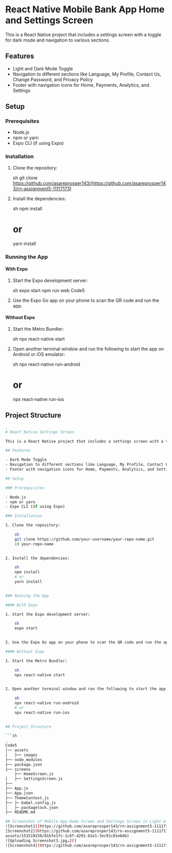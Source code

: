 # React Native Mobile Bank App Home and Settings Screen

This is a React Native project that includes a settings screen with a toggle for dark mode and navigation to various sections.

## Features

- Light and Dark Mode Toggle
- Navigation to different sections like Language, My Profile, Contact Us, Change Password, and Privacy Policy
- Footer with navigation icons for Home, Payments, Analytics, and Settings

## Setup

### Prerequisites

- Node.js
- npm or yarn
- Expo CLI (if using Expo)

### Installation

1. Clone the repository:

    sh
    git clone https://github.com/asareprosper143/(https://github.com/asareprosper143/rn-assignment5-11117173)

    

2. Install the dependencies:

    sh
    npm install
    # or
    yarn install
    

### Running the App

#### With Expo

1. Start the Expo development server:

    sh
    expo start
   npm run web Code5    

3. Use the Expo Go app on your phone to scan the QR code and run the app.

#### Without Expo

1. Start the Metro Bundler:

    sh
    npx react-native start
    

2. Open another terminal window and run the following to start the app on Android or iOS emulator:

    sh
    npx react-native run-android
    # or
    npx react-native run-ios
    

## Project Structure

```sh
.
# React Native Settings Screen

This is a React Native project that includes a settings screen with a toggle for dark mode and navigation to various sections.

## Features

- Dark Mode Toggle
- Navigation to different sections like Language, My Profile, Contact Us, Change Password, and Privacy Policy
- Footer with navigation icons for Home, Payments, Analytics, and Settings

## Setup

### Prerequisites

- Node.js
- npm or yarn
- Expo CLI (if using Expo)

### Installation

1. Clone the repository:

    sh
    git clone https://github.com/your-username/your-repo-name.git
    cd your-repo-name
    

2. Install the dependencies:

    sh
    npm install
    # or
    yarn install
    

### Running the App

#### With Expo

1. Start the Expo development server:

    sh
    expo start
    

2. Use the Expo Go app on your phone to scan the QR code and run the app.

#### Without Expo

1. Start the Metro Bundler:

    sh
    npx react-native start
    

2. Open another terminal window and run the following to start the app on Android or iOS emulator:

    sh
    npx react-native run-android
    # or
    npx react-native run-ios
    

## Project Structure

```sh
.
Code5
│── assets
│   ├── images
├── node_modules
├── package.json
├── screens
    ├── HomeScreen.js
│   ├── SettingsScreen.js
├── 
├── App.js
├── App.json
├── ThemeContext.js
├── ├─ babel.config.js
│   ├─ packagelock.json
├── README.md

## Screenshot of Mobile App Home Screen and Settings Screen in Light & Dark Mode
![Screenshot1](https://github.com/asareprosper143/rn-assignment5-11117173/!![Screenshot3](https://github.com/asareprosper143/rn-assignment5-11117173/assets/151519158/82651fba-99ce-4adf-9d3a-60a745cab625)
[Screenshot2](https://github.com/asareprosper143/rn-assignment5-11117173/assets/151519158/6c2a67a6-098f-4bc7-82a2-b20b2c064179)
assets/151519158/01bfe1fc-1c6f-4291-b1e1-3ec91c01e6db)
![Uploading Screenshot3.jpg…]()
![Screenshot4](https://github.com/asareprosper143/rn-assignment5-11117173/assets/151519158/d5b41945-41ae-4c97-9b65-fd1ff56af2da)


